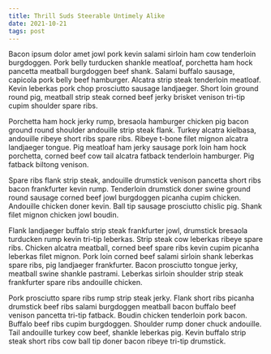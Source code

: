 ```yaml
---
title: Thrill Suds Steerable Untimely Alike
date: 2021-10-21
tags: post
---
```


Bacon ipsum dolor amet jowl pork kevin salami sirloin ham cow tenderloin burgdoggen.  Pork belly turducken shankle meatloaf, porchetta ham hock pancetta meatball burgdoggen beef shank.  Salami buffalo sausage, capicola pork belly beef hamburger.  Alcatra strip steak tenderloin meatloaf.  Kevin leberkas pork chop prosciutto sausage landjaeger.  Short loin ground round pig, meatball strip steak corned beef jerky brisket venison tri-tip cupim shoulder spare ribs.

Porchetta ham hock jerky rump, bresaola hamburger chicken pig bacon ground round shoulder andouille strip steak flank.  Turkey alcatra kielbasa, andouille ribeye short ribs spare ribs.  Ribeye t-bone filet mignon alcatra landjaeger tongue.  Pig meatloaf ham jerky sausage pork loin ham hock porchetta, corned beef cow tail alcatra fatback tenderloin hamburger.  Pig fatback biltong venison.

Spare ribs flank strip steak, andouille drumstick venison pancetta short ribs bacon frankfurter kevin rump.  Tenderloin drumstick doner swine ground round sausage corned beef jowl burgdoggen picanha cupim chicken.  Andouille chicken doner kevin.  Ball tip sausage prosciutto chislic pig.  Shank filet mignon chicken jowl boudin.

Flank landjaeger buffalo strip steak frankfurter jowl, drumstick bresaola turducken rump kevin tri-tip leberkas.  Strip steak cow leberkas ribeye spare ribs.  Chicken alcatra meatball, corned beef spare ribs kevin cupim picanha leberkas filet mignon.  Pork loin corned beef salami sirloin shank leberkas spare ribs, pig landjaeger frankfurter.  Bacon prosciutto tongue jerky, meatball swine shankle pastrami.  Leberkas sirloin shoulder strip steak frankfurter spare ribs andouille chicken.

Pork prosciutto spare ribs rump strip steak jerky.  Flank short ribs picanha drumstick beef ribs salami burgdoggen meatball bacon buffalo beef venison pancetta tri-tip fatback.  Boudin chicken tenderloin pork bacon.  Buffalo beef ribs cupim burgdoggen.  Shoulder rump doner chuck andouille.  Tail andouille turkey cow beef, shankle leberkas pig.  Kevin buffalo strip steak short ribs cow ball tip doner bacon ribeye tri-tip drumstick.